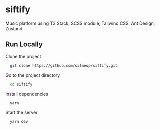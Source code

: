 # siftify

Music platform using T3 Stack, SCSS module, Tailwind CSS, Ant Design, Zustand

## Run Locally

Clone the project

```bash
  git clone https://github.com/sifmeop/siftify.git
```

Go to the project directory

```bash
  cd siftify
```

Install dependencies

```bash
  yarn
```

Start the server

```bash
  yarn dev
```
